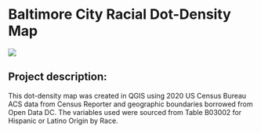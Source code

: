 # Baltimore City Racial Dot-Density Map

<img src="ges383.3png?raw=true"/>

## Project description:
This dot-density map was created in QGIS using 2020 US Census Bureau ACS data from Census Reporter and geographic boundaries borrowed from Open Data DC. The variables used were sourced from Table B03002 for Hispanic or Latino Origin by Race. 
